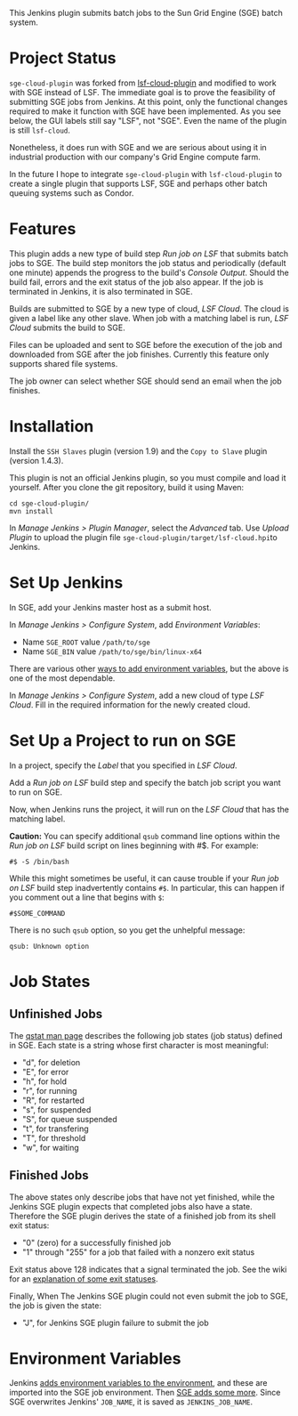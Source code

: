 This Jenkins plugin submits batch jobs to the Sun Grid Engine (SGE) batch system.

# Project Status

`sge-cloud-plugin` was forked from [lsf-cloud-plugin](https://github.com/jenkinsci/lsf-cloud-plugin) and modified to work with SGE instead of LSF.  The immediate goal is to prove the feasibility of submitting SGE jobs from Jenkins.  At this point, only the functional changes required to make it function with SGE have been implemented.  As you see below, the GUI labels still say "LSF", not "SGE".  Even the name of the plugin is still `lsf-cloud`.

Nonetheless, it does run with SGE and we are serious about using it in industrial production with our company's Grid Engine compute farm.

In the future I hope to integrate `sge-cloud-plugin` with `lsf-cloud-plugin` to create a single plugin that supports LSF, SGE and perhaps other batch queuing systems such as Condor.
 
# Features

This plugin adds a new type of build step *Run job on LSF* that submits batch jobs to SGE. The build step monitors the job status and periodically (default one minute) appends the progress to the build's *Console Output*. Should the build fail, errors and the exit status of the job also appear. If the job is terminated in Jenkins, it is also terminated in SGE.

Builds are submitted to SGE by a new type of cloud, *LSF Cloud*.  The cloud is given a label like any other slave.  When job with a matching label is run, *LSF Cloud* submits the build to SGE.

Files can be uploaded and sent to SGE before the execution of the job and downloaded from SGE after the job finishes.  	Currently this feature only supports shared file systems.

The job owner can select whether SGE should send an email when the job finishes.

# Installation

Install the `SSH Slaves` plugin (version 1.9) and the `Copy to Slave` plugin (version 1.4.3).

This plugin is not an official Jenkins plugin, so you must compile and load it yourself.  After you clone the git repository, build it using Maven:

    cd sge-cloud-plugin/
    mvn install

In *Manage Jenkins > Plugin Manager*, select the *Advanced* tab.  Use *Upload Plugin* to upload the plugin file `sge-cloud-plugin/target/lsf-cloud.hpi`to Jenkins.

# Set Up Jenkins

In SGE, add your Jenkins master host as a submit host.

In *Manage Jenkins > Configure System*, add *Environment Variables*:

* Name `SGE_ROOT` value `/path/to/sge`
* Name `SGE_BIN` value `/path/to/sge/bin/linux-x64`

There are various other [ways to add environment variables](http://stackoverflow.com/questions/5818403/jenkins-hudson-environment-variables/), but the above is one of the most dependable.

In *Manage Jenkins > Configure System*, add a new cloud of type *LSF Cloud*.  Fill in the required information for the newly created cloud.

# Set Up a Project to run on SGE

In a project, specify the *Label* that you specified in *LSF Cloud*.

Add a *Run job on LSF* build step and specify the batch job script you want to run on SGE.

Now, when Jenkins runs the project, it will run on the *LSF Cloud* that has the matching label.

**Caution:** You can specify additional `qsub` command line options within the *Run job on LSF* build script on lines beginning with #$. For example:

    #$ -S /bin/bash

While this might sometimes be useful, it can cause trouble if your *Run job on LSF* build step inadvertently contains `#$`.  In particular, this can happen if you comment out a line that begins with `$`:

    #$SOME_COMMAND

There is no such `qsub` option, so you get the unhelpful message:

    qsub: Unknown option

# Job States

## Unfinished Jobs

The [qstat man page](http://gridscheduler.sourceforge.net/htmlman/htmlman1/qstat.html) describes the following job states (job status) defined in SGE.  Each state is a string whose first character is most meaningful:

* "d", for deletion
* "E", for error
* "h", for hold
* "r", for running
* "R", for restarted
* "s", for suspended
* "S", for queue suspended
* "t", for transfering
* "T", for threshold
* "w", for waiting

## Finished Jobs

The above states only describe jobs that have not yet finished, while the Jenkins SGE plugin expects that completed jobs also have a state.  Therefore the SGE plugin derives the state of a finished job from its shell exit status:

* "0" (zero) for a successfully finished job
* "1" through "255" for a job that failed with a nonzero exit status

Exit status above 128 indicates that a signal terminated the job.  See the wiki for an [explanation of some exit statuses](https://github.com/jmcgeheeiv/sge-cloud-plugin/wiki/Job-Exit-Status).

Finally, When The Jenkins SGE plugin could not even submit the job to SGE, the job is given the state:

* "J", for Jenkins SGE plugin failure to submit the job

# Environment Variables

Jenkins [adds environment variables to the environment](https://wiki.jenkins-ci.org/display/JENKINS/Building+a+software+project#Buildingasoftwareproject-JenkinsSetEnvironmentVariables), and these are imported into the SGE job environment.  Then [SGE adds some more](http://gridscheduler.sourceforge.net/htmlman/htmlman1/qsub.html).  Since SGE overwrites Jenkins' `JOB_NAME`, it is saved as `JENKINS_JOB_NAME`.
